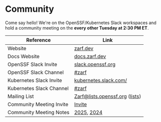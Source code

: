 # Community

Come say hello! We're on the OpenSSF/Kubernetes Slack workspaces and hold a community
meeting on the **every other Tuesday at 2:30 PM ET**.

| Reference                     | Link                                                                                                                                                                                                    |
|-------------------------------|---------------------------------------------------------------------------------------------------------------------------------------------------------------------------------------------------------|
| Website                       | [zarf.dev](https://zarf.dev)                                                                                                                                                                            |
| Docs Website                  | [docs.zarf.dev](https://docs.zarf.dev)                                                                                                                                                                  |
| OpenSSF Slack Invite          | [slack.openssf.org](http://slack.openssf.org/)                                                                                                                                                          |
| OpenSSF Slack Channel         | [#zarf](https://openssf.slack.com/archives/C07AKUMBDMJ)                                                                                                                                                 |
| Kubernetes Slack Invite       | [kubernetes.slack.com/](https://kubernetes.slack.com/)                                                                                                                                                  |
| Kubernetes Slack Channel      | [#zarf](https://kubernetes.slack.com/archives/C03B6BJAUJ3)                                                                                                                                              |
| Mailing List                  | Zarf@lists.openssf.org ([lists](https://lists.openssf.org/g/zarf))                                                                                                                                      |
| Community Meeting Invite      | [Invite](https://zoom-lfx.platform.linuxfoundation.org/meeting/97461829237?password=add48ad5-fc07-4951-96d2-531b72d2a5dc&invite=true)                                                                   |
| Community Meeting Notes       | [2025](https://docs.google.com/document/d/1GOjDGYqgQ5EJQmsAxE24MT720w4pum0lYiq8Od5BFrM/edit), [2024](https://docs.google.com/document/d/1Ww5XOICluxIY_bAsyVieLe9GU9FpXJ3LwSCZxqOSLaM/edit?usp=sharing)  |
